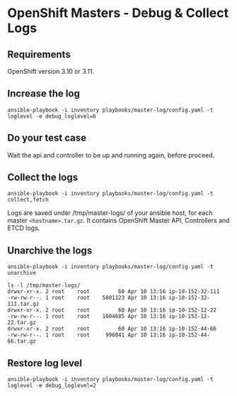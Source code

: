 # OpenShift Masters -  Debug & Collect Logs
 
## Requirements

OpenShift version 3.10 or 3.11.

## Increase the log

```
ansible-playbook -i inventory playbooks/master-log/config.yaml -t loglevel -e debug_loglevel=6
```

## Do your test case
 
Wait the api and controller to be up and running again, before proceed.

## Collect the logs
 

```
ansible-playbook -i inventory playbooks/master-log/config.yaml -t collect,fetch
``` 

Logs are saved under /tmp/master-logs/ of your ansible host, for each master `<hostname>.tar.gz`.
It contains OpenShift Master API, Controllers  and ETCD logs.

## Unarchive the logs
 

```
ansible-playbook -i inventory playbooks/master-log/config.yaml -t unarchive

ls -l /tmp/master-logs/
drwxr-xr-x. 2 root    root         60 Apr 10 13:16 ip-10-152-32-111
-rw-rw-r--. 1 root    root    5801123 Apr 10 13:16 ip-10-152-32-111.tar.gz
drwxr-xr-x. 2 root    root         60 Apr 10 13:16 ip-10-152-12-22
-rw-rw-r--. 1 root    root    1604685 Apr 10 13:16 ip-10-152-12-22.tar.gz
drwxr-xr-x. 2 root    root         60 Apr 10 13:16 ip-10-152-44-66
-rw-rw-r--. 1 root    root     996041 Apr 10 13:16 ip-10-152-44-66.tar.gz

``` 
 
## Restore log level
 
```
ansible-playbook -i inventory playbooks/master-log/config.yaml -t loglevel -e debug_loglevel=2
```
